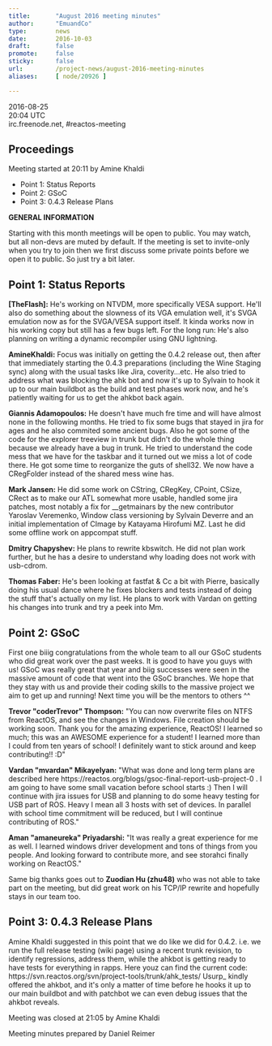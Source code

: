 ```yaml
---
title:       "August 2016 meeting minutes"
author:      "EmuandCo"
type:        news
date:        2016-10-03
draft:       false
promote:     false
sticky:      false
url:         /project-news/august-2016-meeting-minutes
aliases:     [ node/20926 ]

---
```


<p>2016-08-25<br />
	20:04 UTC<br />
	irc.freenode.net, #reactos-meeting</p>
<h2>Proceedings</h2>
<p>Meeting started at 20:11 by Amine Khaldi</p>
<ul>
    <li>Point 1: Status Reports</li>
	<li>Point 2: GSoC</li>
    <li>Point 3: 0.4.3 Release Plans</li>
</ul>

<p><b>GENERAL INFORMATION</b></p>
<p>Starting with this month meetings will be open to public. You may watch, but all non-devs are muted by default. If the meeting is set to invite-only when you try to join then we first discuss some private points before we open it to public. So just try a bit later.</p>

<h2>Point 1: Status Reports</h2>

<p><b>[TheFlash]:</b> He's working on NTVDM, more specifically VESA support. He'll also do something about the slowness of its VGA emulation well, it's SVGA emulation now as for the SVGA/VESA support itself. It kinda works now in his working copy but still has a few bugs left. For the long run: He's also planning on writing a dynamic recompiler using GNU lightning.</p>

<p><b>AmineKhaldi:</b> Focus was initially on getting the 0.4.2 release out, then after that immediately starting the 0.4.3 preparations (including the Wine Staging sync) along with the usual tasks like Jira, coverity...etc. He also tried to address what was blocking the ahk bot and now it's up to Sylvain to hook it up to our main buildbot as the build and test phases work now, and he's patiently waiting for us to get the ahkbot back again.</p>

<p><b>Giannis Adamopoulos:</b> He doesn't have much fre time and will have almost none in the following months. He tried to fix some bugs that stayed in jira for ages and he also commited some ancient bugs. Also he got some of the code for the explorer treeview in trunk but didn't do the whole thing because we already have a bug in trunk. He tried to understand the code mess that we have for the taskbar and it turned out we miss a lot of code there. He got some time to reorganize the guts of shell32. We now have a CRegFolder instead of the shared mess wine has.</p>

<p><b>Mark Jansen:</b> He did some work on CString, CRegKey, CPoint, CSize, CRect as to make our ATL somewhat more usable, handled some jira patches, most notably a fix for __getmainars by the new contributor Yaroslav Veremenko, Window class versioning by Sylvain Deverre and an initial implementation of CImage by Katayama Hirofumi MZ. Last he did some offline work on appcompat stuff.</p>

<p><b>Dmitry Chapyshev:</b> He plans to rewrite kbswitch. He did not plan work further, but he has a desire to understand why loading does not work with usb-cdrom.</p>

<p><b>Thomas Faber:</b> He's been looking at fastfat & Cc a bit with Pierre, basically doing his usual dance where he fixes blockers and tests instead of doing the stuff that's actually on my list. He plans to work with Vardan on getting his changes into trunk and try a peek into Mm.</p>

<h2>Point 2: GSoC</h2>

<p>First one biiig congratulations from the whole team to all our GSoC students who did great work over the past weeks. It is good to have you guys with us! GSoC was really great that year and biig successes were seen in the massive amount of code that went into the GSoC branches. We hope that they stay with us and provide their coding skills to the massive project we aim to get up and running! Next time you will be the mentors to others ^^</p>

<p><b>Trevor "coderTrevor" Thompson:</b> "You can now overwrite files on NTFS from ReactOS, and see the changes in Windows. File creation should be working soon. Thank you for the amazing experience, ReactOS! I learned so much; this was an AWESOME experience for a student! I learned more than I could from ten years of school! I definitely want to stick around and keep contributing!! :D"</p>

<p><b>Vardan "mvardan" Mikayelyan:</b> "What was done and long term plans are described here https://reactos.org/blogs/gsoc-final-report-usb-project-0 . I am going to have some small vacation before school starts :) Then I will continue with jira issues for USB and planning to do some heavy testing for USB part of ROS. Heavy I mean all 3 hosts with set of devices. In parallel with school time commitment will be reduced, but I will continue contributing of ROS."</p>

<p><b>Aman "amaneureka" Priyadarshi:</b> "It was really a great experience for me as well. I learned windows driver development and tons of things from you people. And looking forward to contribute more, and see storahci finally working on ReactOS."</p>

<p>Same big thanks goes out to <b>Zuodian Hu (zhu48)</b> who was not able to take part on the meeting, but did great work on his TCP/IP rewrite and hopefully stays in our team too.</p>

<h2>Point 3: 0.4.3 Release Plans</h2>

<p>Amine Khaldi suggested in this point that we do like we did for 0.4.2. i.e. we run the full release testing (wiki page) using a recent trunk revision, to identify regressions, address them, while the ahkbot is getting ready to have tests for everything in rapps. Here youz can find the current code: https://svn.reactos.org/svn/project-tools/trunk/ahk_tests/  Usurp_ kindly offered the ahkbot, and it's only a matter of time before he hooks it up to our main buildbot and with patchbot we can even debug issues that the ahkbot reveals.</p>

<p>Meeting was closed at 21:05 by Amine Khaldi</p>
<p>Meeting minutes prepared by Daniel Reimer</p>
